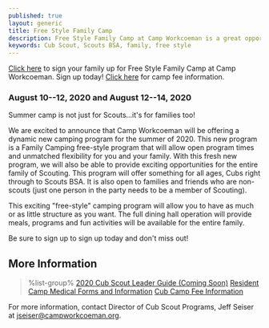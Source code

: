 ```yaml
---
published: true
layout: generic
title: Free Style Family Camp
description: Free Style Family Camp at Camp Workcoeman is a great opportunity for Scouts and Scouters of all ages to enjoy a summer camp experience together.
keywords: Cub Scout, Scouts BSA, family, free style
---
```


<div class="alert alert-info">
<a href="{{ site.url }}/cub-scouts/register/">Click here</a> to sign your family up for Free Style Family Camp at Camp Workcoeman. Sign up today! <a href="{{ site.url }}/cub-scouts/fees/">Click here</a> for camp fee information.
</div>

### August 10--12, 2020 and August 12--14, 2020

Summer camp is not just for Scouts...it's for families too!

We are excited to announce that Camp Workcoeman will be offering a dynamic new
camping program for the summer of 2020. This new program is a Family Camping
free-style program that will allow open program times and unmatched flexibility
for you and your family. With this fresh new program, we will also be able to
provide exciting opportunities for the entire family of Scouting. This program
will offer something for all ages, Cubs right through to Scouts BSA. It is also
open to families and friends who are non-scouts (just one person in the party
needs to be a member of Scouting).

This exciting "free-style" camping program will allow you to have as much or as
little structure as you want. The full dining hall operation will provide meals,
programs and fun activities will be available for the entire family.

Be sure to sign up to sign up today and don't miss out!

## More Information

> %list-group%
> <a href="{{ site.url }}/pdf/2019/2019-cub-leader-guide.pdf" class="list-group-item">2020 Cub Scout Leader Guide (Coming Soon)</a>
> <a href="{{ site.url }}/summer-camp/forms/medical-form-info/" class="list-group-item">Resident Camp Medical Forms and Information</a>
> <a href="{{ site.url }}/cub-scouts/fees/" class="list-group-item">Cub Camp Fee Information</a>

For more information, contact Director of Cub Scout Programs, Jeff Seiser at
[jseiser@campworkcoeman.org](mailto:jseiser@campworkcoeman.org).
